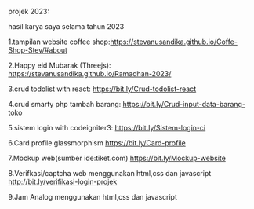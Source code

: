 projek 2023:

hasil karya saya selama tahun 2023

1.tampilan website coffee shop:https://stevanusandika.github.io/Coffe-Shop-Stev/#about

2.Happy eid Mubarak (Threejs):
https://stevanusandika.github.io/Ramadhan-2023/

3.crud todolist with react: https://bit.ly/Crud-todolist-react

4.crud smarty php tambah barang:
https://bit.ly/Crud-input-data-barang-toko

5.sistem login with codeigniter3:
https://bit.ly/Sistem-login-ci

6.Card profile glassmorphism
https://bit.ly/Card-profile

7.Mockup web(sumber ide:tiket.com)
https://bit.ly/Mockup-website

8.Verifkasi/captcha web menggunakan html,css dan javascript
http://bit.ly/verifikasi-login-projek

9.Jam Analog menggunakan html,css dan javascript
